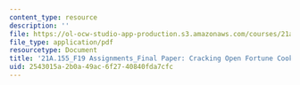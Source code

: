 ```yaml
---
content_type: resource
description: ''
file: https://ol-ocw-studio-app-production.s3.amazonaws.com/courses/21a-155-food-culture-politics-fall-2019/2543015a2b0a49ac6f2740840fda7cfc_MIT21A_155F19_FinalPaper.pdf
file_type: application/pdf
resourcetype: Document
title: '21A.155_F19 Assignments_Final Paper: Cracking Open Fortune Cookies'
uid: 2543015a-2b0a-49ac-6f27-40840fda7cfc
---
```

